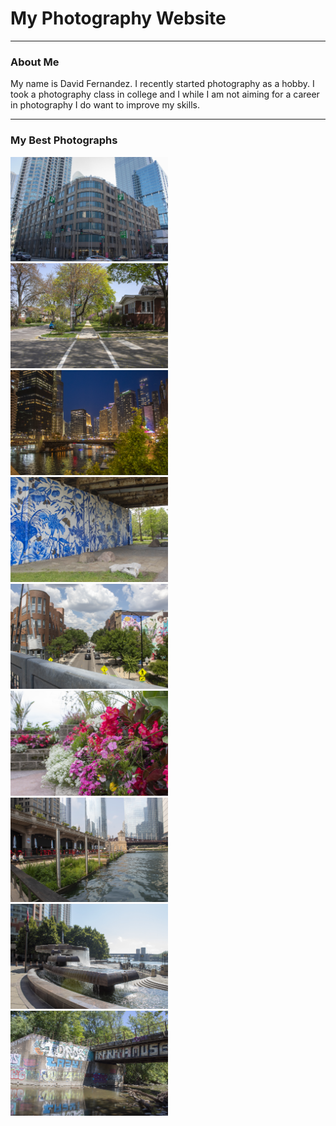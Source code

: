 <html>
  <head>
    <title>my website</title>
    <link rel="stylesheet" href="style.css">
  </head>
  <body>
    <h1>My Photography Website</h1>
    <hr>
    <h3>About Me</h3>
    <p>My name is David Fernandez. I recently started photography as a hobby. I took a photography class in college and I while I am not aiming for a career in photography I do want to improve my skills.</p>
    <hr>
    <h3>My Best Photographs</h3>
    <img src="Best/IMG_0488_Best.jpg" width="50%" loading="lazy">
    <img src="Best/IMG_0550_Best.jpg" width="50%" loading="lazy">
    <img src="Best/IMG_0660_Best.jpg" width="50%" loading="lazy">
    <img src="Best/IMG_0752_Best.jpg" width="50%" loading="lazy">
    <img src="Best/IMG_0801_Best.jpg" width="50%" loading="lazy">
    <img src="Best/IMG_0850_Best.jpg" width="50%" loading="lazy">
    <img src="Best/IMG_0907_Best.jpg" width="50%" loading="lazy">
    <img src="Best/IMG_1149_Best.jpg" width="50%" loading="lazy">
    <img src="Best/IMG_1256_Best.jpg" width="50%" loading="lazy">
  </body>
</html>
